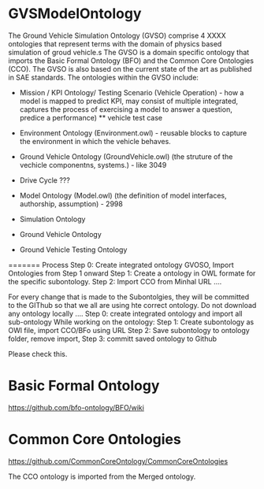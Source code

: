 # GVSModelOntology
The Ground Vehicle Simulation Ontology (GVSO) comprise 4 XXXX ontologies that represent terms with the domain of physics based simulation of groud vehicle.s The GVSO is a domain specific ontology that imports the Basic Formal Ontology (BFO) and the Common Core Ontologies (CCO). The GVSO is also based on the current state of the art as published in SAE standards. The ontologies within the GVSO include:

* Mission / KPI Ontology/ Testing Scenario (Vehicle Operation) - how a model is mapped to predict KPI, may consist of multiple integrated, captures the process of exercising a model to answer a question, predice a performance)
** vehicle test case
* Environment Ontology (Environment.owl) - reusable blocks to capture the environment in which the vehicle behaves.
* Ground Vehicle Ontology (GroundVehicle.owl) (the struture of the vechicle componentns, systems.) - like 3049
* Drive Cycle ???
* Model Ontology (Model.owl) (the definition of model interfaces, authorship, assumption) - 2998

* Simulation Ontology
* Ground Vehicle Ontology
* Ground Vehicle Testing Ontology

=======
Process
Step 0: Create integrated ontology GVOSO, Import Ontologies from Step 1 onward
Step 1: Create a ontology in OWL formate for the specific subontology.
Step 2: Import CCO from Minhal URL ....

For every change that is made to the Subontolgies, they will be committed to the GIThub so that we all are using hte correct ontology.
Do not download any ontology locally ....
Step 0: create integrated ontology and import all sub-ontology
While working on the ontology: 
Step 1: Create subontology as OWl file, import CCO/BFo using URL
Step 2: Save subontology to ontology folder, remove import,
Step 3: committ saved ontology to Github

Please check this. 


# Basic Formal Ontology
https://github.com/bfo-ontology/BFO/wiki


# Common Core Ontologies
https://github.com/CommonCoreOntology/CommonCoreOntologies

The CCO ontology is imported from the Merged ontology. 
